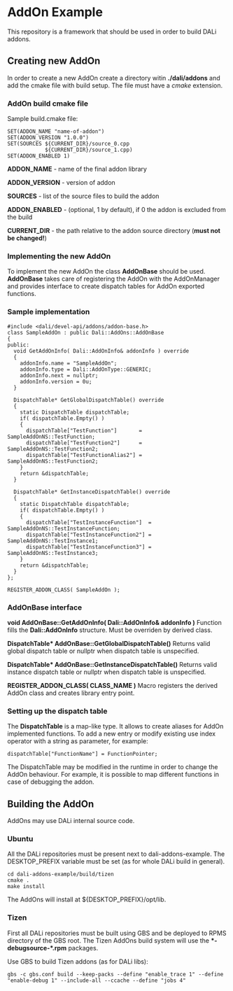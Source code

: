 # AddOn Example

This repository is a framework that should be used in order to build DALi addons.

## Creating new AddOn

In order to create a new AddOn create a directory witin **./dali/addons** and add the cmake file with build setup. The file must have a *cmake* extension.

### AddOn build cmake file

Sample build.cmake file:

    SET(ADDON_NAME "name-of-addon")  
    SET(ADDON_VERSION "1.0.0")  
    SET(SOURCES ${CURRENT_DIR}/source_0.cpp
                ${CURRENT_DIR}/source_1.cpp)  
    SET(ADDON_ENABLED 1)

**ADDON_NAME** - name of the final addon library

**ADDON_VERSION** - version of addon

**SOURCES** - list of the source files to build the addon

**ADDON_ENABLED** - (optional, 1 by default), if 0 the addon is excluded from the build

**CURRENT_DIR** - the path relative to the addon source directory (**must not be changed!**)

### Implementing the new AddOn

To implement the new AddOn the class **AddOnBase** should be used. **AddOnBase** takes care of registering the AddOn with the AddOnManager and provides interface to create dispatch tables for AddOn exported functions.

### Sample implementation

    #include <dali/devel-api/addons/addon-base.h>
    class SampleAddOn : public Dali::AddOns::AddOnBase  
    {  
    public:  
      void GetAddOnInfo( Dali::AddOnInfo& addonInfo ) override  
      {  
        addonInfo.name = "SampleAddOn";  
        addonInfo.type = Dali::AddOnType::GENERIC;  
        addonInfo.next = nullptr;  
        addonInfo.version = 0u;  
      }  
      
      DispatchTable* GetGlobalDispatchTable() override  
      {  
        static DispatchTable dispatchTable;  
        if( dispatchTable.Empty() )  
        {  
          dispatchTable["TestFunction"]       = SampleAddOnNS::TestFunction;  
          dispatchTable["TestFunction2"]      = SampleAddOnNS::TestFunction2;  
          dispatchTable["TestFunctionAlias2"] = SampleAddOnNS::TestFunction2;  
        }  
        return &dispatchTable;  
      }  
      
      DispatchTable* GetInstanceDispatchTable() override  
      {  
        static DispatchTable dispatchTable;  
        if( dispatchTable.Empty() )  
        {  
          dispatchTable["TestInstanceFunction"]  = SampleAddOnNS::TestInstanceFunction;  
          dispatchTable["TestInstanceFunction2"] = SampleAddOnNS::TestInstance1;  
          dispatchTable["TestInstanceFunction3"] = SampleAddOnNS::TestInstance3;  
        }  
        return &dispatchTable; 
      }  
    };  
      
    REGISTER_ADDON_CLASS( SampleAddOn );
### AddOnBase interface
**void AddOnBase::GetAddOnInfo( Dali::AddOnInfo& addonInfo )**
Function fills the **Dali::AddOnInfo** structure. Must be overriden by derived class.

**DispatchTable\* AddOnBase::GetGlobalDispatchTable()**
Returns valid global dispatch table or nullptr when dispatch table is unspecified.

**DispatchTable\* AddOnBase::GetInstanceDispatchTable()**
Returns valid instance dispatch table or nullptr when dispatch table is unspecified.

**REGISTER_ADDON_CLASS( CLASS_NAME )**
Macro registers the derived AddOn class and creates library entry point.

### Setting up the dispatch table
The **DispatchTable** is a map-like type. It allows to create aliases for AddOn implemented functions. To add a new entry or modify existing use index operator with a string as parameter, for example:

    dispatchTable["FunctionName"] = FunctionPointer;

The DispatchTable may be modified in the runtime in order to change the AddOn behaviour. For example, it is possible to map different functions in case of debugging the addon.

## Building the AddOn

AddOns may use DALi internal source code.

### Ubuntu

All the DALi repositories must be present next to dali-addons-example. The DESKTOP_PREFIX variable must be set (as for whole DALi build in general). 

    cd dali-addons-example/build/tizen
    cmake .
    make install

The AddOns will install at ${DESKTOP_PREFIX}/opt/lib.

### Tizen

First all DALi repositories must be built using GBS and be deployed to RPMS directory of the GBS root. The Tizen AddOns build system will use the **\*-debugsource-\*.rpm** packages.

Use GBS to build Tizen addons (as for DALi libs):

    gbs -c gbs.conf build --keep-packs --define "enable_trace 1" --define "enable-debug 1" --include-all --ccache --define "jobs 4"
